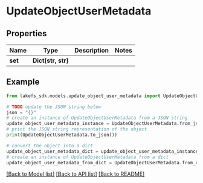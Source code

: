 # UpdateObjectUserMetadata


## Properties

Name | Type | Description | Notes
------------ | ------------- | ------------- | -------------
**set** | **Dict[str, str]** |  | 

## Example

```python
from lakefs_sdk.models.update_object_user_metadata import UpdateObjectUserMetadata

# TODO update the JSON string below
json = "{}"
# create an instance of UpdateObjectUserMetadata from a JSON string
update_object_user_metadata_instance = UpdateObjectUserMetadata.from_json(json)
# print the JSON string representation of the object
print(UpdateObjectUserMetadata.to_json())

# convert the object into a dict
update_object_user_metadata_dict = update_object_user_metadata_instance.to_dict()
# create an instance of UpdateObjectUserMetadata from a dict
update_object_user_metadata_from_dict = UpdateObjectUserMetadata.from_dict(update_object_user_metadata_dict)
```
[[Back to Model list]](../README.md#documentation-for-models) [[Back to API list]](../README.md#documentation-for-api-endpoints) [[Back to README]](../README.md)


